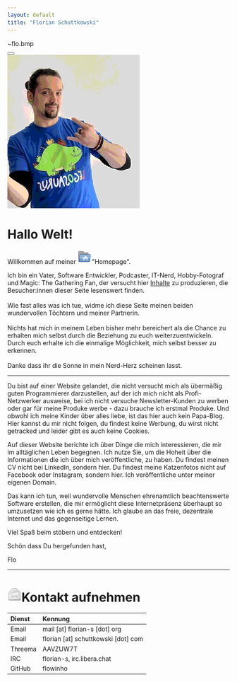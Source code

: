 ```yaml
---
layout: default
title: "Florian Schuttkowski"
---
```



<div class="window float-left">
    <div class="title-bar">
        <div class="title-bar-text">
            ~flo.bmp
        </div>
        <div class="title-bar-controls">
            <button class="title-bar-close-button" arial-label="Close"></button>    
        </div>
    </div>
    <div class="window-body">
        <img class="portrait" src="flo.jpg" />
    </div>
</div> 

# Hallo Welt!

Willkommen auf meiner <img class="icon icon-inline" src="/assets/tango-0.8.90/32x32/places/user-home.png">"Homepage".

Ich bin ein Vater, Software Entwickler, Podcaster, IT-Nerd, Hobby-Fotograf und Magic: The Gathering Fan, der versucht hier <a href="/blog/">Inhalte</a> zu produzieren, die Besucher:innen dieser Seite lesenswert finden.<br />
<br />
Wie fast alles was ich tue, widme ich diese Seite meinen beiden wundervollen Töchtern und meiner Partnerin.<br />
<br />
Nichts hat mich in meinem Leben bisher mehr bereichert als die Chance zu erhalten mich selbst durch die Beziehung zu euch weiterzuentwickeln. 
Durch euch erhalte ich die einmalige Möglichkeit, mich selbst besser zu erkennen.
<br />
<br />
Danke dass ihr die Sonne in mein Nerd-Herz scheinen lasst.

---

Du bist auf einer Website gelandet, die nicht versucht mich als übermäßig guten Programmierer darzustellen, auf der ich mich
nicht als Profi-Netzwerker ausweise, bei ich nicht versuche Newsletter-Kunden zu werben oder gar für meine Produke werbe - dazu brauche ich 
erstmal Produke. Und obwohl ich meine Kinder über alles liebe, ist das hier auch kein Papa-Blog. Hier kannst du mir nicht folgen, du findest
keine Werbung, du wirst nicht getracked und leider gibt es auch keine Cookies.

Auf dieser Website berichte ich über Dinge die mich interessieren, die mir im alltäglichen Leben begegnen. Ich nutze Sie, um die Hoheit über die Informationen die ich über mich veröffentliche, zu haben. Du findest meinen CV nicht bei LinkedIn, sondern hier. Du findest meine Katzenfotos nicht auf Facebook oder Instagram, sondern hier. Ich veröffentliche unter meiner eigenen Domain.

Das kann ich tun, weil wundervolle Menschen ehrenamtlich beachtenswerte Software erstellen, die mir ermöglicht diese Internetpräsenz überhaupt so umzusetzen wie ich es gerne hätte. Ich glaube an das freie, dezentrale Internet und das gegenseitige Lernen.

Viel Spaß beim stöbern und entdecken!

Schön dass Du hergefunden hast,

Flo

---

<h1><img class="icon" src="/assets/tango-0.8.90/32x32/apps/internet-mail.png">Kontakt aufnehmen</h1>

|Dienst|Kennung|
|:--|:--|
|Email|mail [at] florian-s [dot] org|
|Email|florian [at] schuttkowski [dot] com|
|Threema|AAVZUW7T|
|IRC|florian-s, irc.libera.chat|
|GitHub|flowinho|
